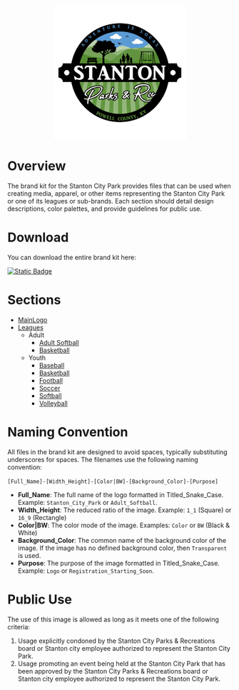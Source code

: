 <p align="center">
  <img src="../Assets/Images/Logos/Stanton_City_Park-1_1-Color-Transparent-Logo.png" alt="Stanton City Park Logo" width="300"/>
</p>

# Overview

The brand kit for the Stanton City Park provides files that can be used when creating media, apparel, or other items representing the Stanton City Park or one of its leagues or sub-brands. Each section should detail design descriptions, color palettes, and provide guidelines for public use.

# Download

You can download the entire brand kit here:

<a id="raw-url" href="https://raw.githubusercontent.com/CityOfStanton/ParksAndRecreations/main/Assets/BrandKit/ZipFile/StantonCityPark-BrandKit.zip">![Static Badge](https://img.shields.io/badge/ZIP-Stantont%20City%20Park%20%20Brand%20Kit-62943f?logo=adobeacrobatreader)
</a>

# Sections

* [MainLogo](MainLogo)
* [Leagues](Leagues\Main)
  * Adult
    * [Adult Softball](Leagues/AdultSoftball)
    * [Basketball](Leagues/Basketball)
  * Youth
    * [Baseball](Leagues/Baseball)
    * [Basketball](Leagues/Basketball)
    * [Football](Leagues/Football)
    * [Soccer](Leagues/Soccer)
    * [Softball](Leagues/Softball)
    * [Volleyball](Leagues/Volleyball)

# Naming Convention

All files in the brand kit are designed to avoid spaces, typically substituting underscores for spaces. The filenames use the following naming convention:

`[Full_Name]-[Width_Height]-[Color|BW]-[Background_Color]-[Purpose]`

* **Full_Name**: The full name of the logo formatted in Titled_Snake_Case. Example: `Stanton_City_Park` or `Adult_Softball`.
* **Width_Height**: The reduced ratio of the image. Example: `1_1` (Square) or `16_9` (Rectangle)
* **Color|BW**: The color mode of the image. Examples: `Color` or `BW` (Black & White)
* **Background_Color**: The common name of the background color of the image. If the image has no defined background color, then `Transparent` is used.
* **Purpose**: The purpose of the image formatted in Titled_Snake_Case. Example: `Logo` or `Registration_Starting_Soon`.

# Public Use

The use of this image is allowed as long as it meets one of the following criteria:
1. Usage explicitly condoned by the Stanton City Parks & Recreations board or Stanton city employee authorized to represent the Stanton City Park.
2. Usage promoting an event being held at the Stanton City Park that has been approved by the Stanton City Parks & Recreations board or Stanton city employee authorized to represent the Stanton City Park.